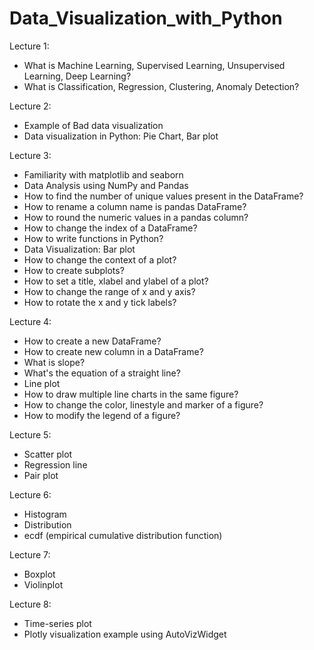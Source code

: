 # Data_Visualization_with_Python

Lecture 1: 
- What is Machine Learning, Supervised Learning, Unsupervised Learning, Deep Learning?
- What is Classification, Regression, Clustering, Anomaly Detection?

Lecture 2: 
- Example of Bad data visualization
- Data visualization in Python: Pie Chart, Bar plot

Lecture 3:
- Familiarity with matplotlib and seaborn
- Data Analysis using NumPy and Pandas
- How to find the number of unique values present in the DataFrame?
- How to rename a column name is pandas DataFrame?
- How to round the numeric values in a pandas column?
- How to change the index of a DataFrame?
- How to write functions in Python?
- Data Visualization: Bar plot
- How to change the context of a plot?
- How to create subplots?
- How to set a title, xlabel and ylabel of a plot?
- How to change the range of x and y axis?
- How to rotate the x and y tick labels?

Lecture 4:
- How to create a new DataFrame?
- How to create new column in a DataFrame?
- What is slope?
- What's the equation of a straight line?
- Line plot
- How to draw multiple line charts in the same figure?
- How to change the color, linestyle and marker of a figure?
- How to modify the legend of a figure?


Lecture 5:
- Scatter plot
- Regression line
- Pair plot

Lecture 6:
- Histogram
- Distribution
- ecdf (empirical cumulative distribution function)

Lecture 7:
- Boxplot
- Violinplot

Lecture 8:
- Time-series plot
- Plotly visualization example using AutoVizWidget
